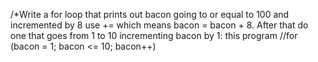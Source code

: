 /*Write a for loop that prints out bacon going to or equal to 100 and incremented by 8
use += which means bacon = bacon + 8. After that do one that goes from 1 to 10 incrementing 
bacon by 1:
this program //for (bacon = 1; bacon <= 10; bacon++)
